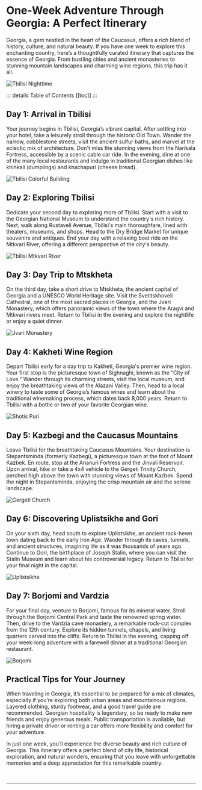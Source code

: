 # One-Week Adventure Through Georgia: A Perfect Itinerary

Georgia, a gem nestled in the heart of the Caucasus, offers a rich blend of history, culture, and natural beauty. If you have one week to explore this enchanting country, here’s a thoughtfully curated itinerary that captures the essence of Georgia. From bustling cities and ancient monasteries to stunning mountain landscapes and charming wine regions, this trip has it all.

![Tbilisi Nighttime](../../assets/tbilisi-nighttime-overview.jpg)

::: details Table of Contents
[[toc]]
:::
## Day 1: Arrival in Tbilisi

Your journey begins in Tbilisi, Georgia’s vibrant capital. After settling into your hotel, take a leisurely stroll through the historic Old Town. Wander the narrow, cobblestone streets, visit the ancient sulfur baths, and marvel at the eclectic mix of architecture. Don't miss the stunning views from the Narikala Fortress, accessible by a scenic cable car ride. In the evening, dine at one of the many local restaurants and indulge in traditional Georgian dishes like khinkali (dumplings) and khachapuri (cheese bread).

![Tbilisi Colorful Building](../../assets/tbilisi-historical-building.jpg)

## Day 2: Exploring Tbilisi

Dedicate your second day to exploring more of Tbilisi. Start with a visit to the Georgian National Museum to understand the country's rich history. Next, walk along Rustaveli Avenue, Tbilisi's main thoroughfare, lined with theaters, museums, and shops. Head to the Dry Bridge Market for unique souvenirs and antiques. End your day with a relaxing boat ride on the Mtkvari River, offering a different perspective of the city's beauty.

![Tbilisi Mtkvari River](../../assets/tbilisi-mtkvari-river.jpg)

## Day 3: Day Trip to Mtskheta

On the third day, take a short drive to Mtskheta, the ancient capital of Georgia and a UNESCO World Heritage site. Visit the Svetitskhoveli Cathedral, one of the most sacred places in Georgia, and the Jvari Monastery, which offers panoramic views of the town where the Aragvi and Mtkvari rivers meet. Return to Tbilisi in the evening and explore the nightlife or enjoy a quiet dinner.

![Jvari Monastery](../../assets/jvari-monastery-mtskheta-georgia.jpg)

## Day 4: Kakheti Wine Region

Depart Tbilisi early for a day trip to Kakheti, Georgia's premier wine region. Your first stop is the picturesque town of Sighnaghi, known as the “City of Love.” Wander through its charming streets, visit the local museum, and enjoy the breathtaking views of the Alazani Valley. Then, head to a local winery to taste some of Georgia’s famous wines and learn about the traditional winemaking process, which dates back 8,000 years. Return to Tbilisi with a bottle or two of your favorite Georgian wine.

![Shotis Puri](../../assets/making-shotis-puri-sighnaghi-georgia.jpg)


## Day 5: Kazbegi and the Caucasus Mountains

Leave Tbilisi for the breathtaking Caucasus Mountains. Your destination is Stepantsminda (formerly Kazbegi), a picturesque town at the foot of Mount Kazbek. En route, stop at the Ananuri Fortress and the Jinvali Reservoir. Upon arrival, hike or take a 4x4 vehicle to the Gergeti Trinity Church, perched high above the town with stunning views of Mount Kazbek. Spend the night in Stepantsminda, enjoying the crisp mountain air and the serene landscape.

![Gergeti Church](../../assets/kazbegi-gergeti-church.jpg)


## Day 6: Discovering Uplistsikhe and Gori

On your sixth day, head south to explore Uplistsikhe, an ancient rock-hewn town dating back to the early Iron Age. Wander through its caves, tunnels, and ancient structures, imagining life as it was thousands of years ago. Continue to Gori, the birthplace of Joseph Stalin, where you can visit the Stalin Museum and learn about his controversial legacy. Return to Tbilisi for your final night in the capital.

![Uplistsikhe](../../assets/uplistsikhe-georgia.jpg)


## Day 7: Borjomi and Vardzia

For your final day, venture to Borjomi, famous for its mineral water. Stroll through the Borjomi Central Park and taste the renowned spring water. Then, drive to the Vardzia cave monastery, a remarkable rock-cut complex from the 12th century. Explore its hidden tunnels, chapels, and living quarters carved into the cliffs. Return to Tbilisi in the evening, capping off your week-long adventure with a farewell dinner at a traditional Georgian restaurant.

![Borjomi](../../assets/borjomi-georgia.jpg)

## Practical Tips for Your Journey

When traveling in Georgia, it’s essential to be prepared for a mix of climates, especially if you’re exploring both urban areas and mountainous regions. Layered clothing, sturdy footwear, and a good travel guide are recommended. Georgian hospitality is legendary, so be ready to make new friends and enjoy generous meals. Public transportation is available, but hiring a private driver or renting a car offers more flexibility and comfort for your adventure.

In just one week, you’ll experience the diverse beauty and rich culture of Georgia. This itinerary offers a perfect blend of city life, historical exploration, and natural wonders, ensuring that you leave with unforgettable memories and a deep appreciation for this remarkable country.

&nbsp;

-----
&nbsp;

<!--@include: @/services-block.md-->